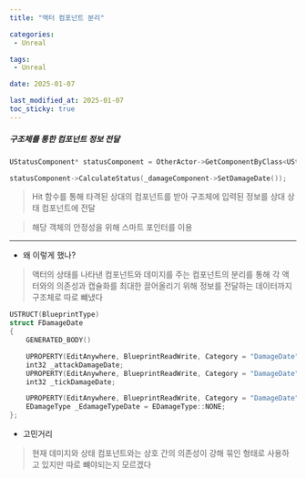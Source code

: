 ```yaml
---
title: "액터 컴포넌트 분리"

categories:
 - Unreal

tags:
 - Unreal

date: 2025-01-07

last_modified_at: 2025-01-07
toc_sticky: true
---
```




##### 구조체를 통한 컴포넌트 정보 전달

```cpp
UStatusComponent* statusComponent = OtherActor->GetComponentByClass<UStatusComponent>();

statusComponent->CalculateStatus(_damageComponent->SetDamageDate());
```

> Hit 함수를 통해 타격된 상대의 컴포넌트를 받아 구조체에 입력된 정보를 상대 상태 컴포넌트에 전달

> 해당 객체의 안정성을 위해 스마트 포인터를 이용

---



- 왜 이렇게 했나?

> 액터의 상태를 나타낸 컴포넌트와 데미지를 주는 컴포넌트의 분리를 통해 각 액터와의 의존성과 캡슐화를 최대한 끌어올리기 위해 정보를 전달하는 데이터까지 구조체로 따로 뺴냈다

```c++
USTRUCT(BlueprintType)
struct FDamageDate
{
	GENERATED_BODY()

	UPROPERTY(EditAnywhere, BlueprintReadWrite, Category = "DamageDate")
	int32 _attackDamageDate;
	UPROPERTY(EditAnywhere, BlueprintReadWrite, Category = "DamageDate")
	int32 _tickDamageDate;

	UPROPERTY(EditAnywhere, BlueprintReadWrite, Category = "DamageDate")
	EDamageType _EdamageTypeDate = EDamageType::NONE;
};
```



- 고민거리

> 현재 데미지와 상태 컴포넌트와는 상호 간의 의존성이 강해 묶인 형태로 사용하고 있지만 따로 뺴야되는지 모르겠다 